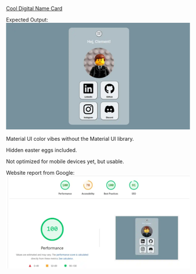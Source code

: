 [Cool Digital Name Card](https://clementtech.github.io/)

Expected Output:
![alt text](assets/screenshot.webp)

Material UI color vibes without the Material UI library.

Hidden easter eggs included.

Not optimized for mobile devices yet, but usable.

Website report from Google:
![performance](assets/performance.webp)